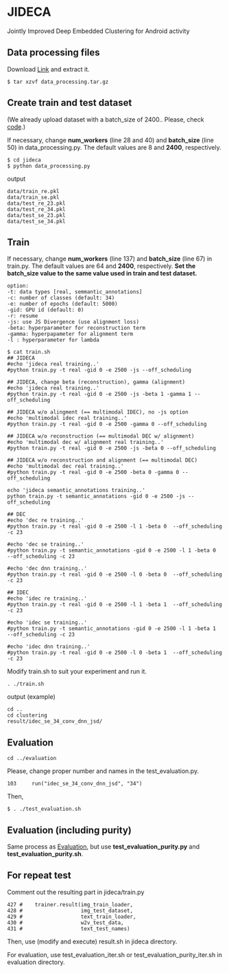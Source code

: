 # JIDECA
Jointly Improved Deep Embedded Clustering for Android activity
<!--
This repository contains source code for paper [JIDECA: Jointly Improved Deep Embedded Clustering for Android activity](https://ieeexplore.ieee.org/abstract/document/10066814)
```
@inproceedings{choi2023jideca,
  title={JIDECA: Jointly Improved Deep Embedded Clustering for Android activity},
  author={Choi, Sungmin and Seo, Hyeon-Tae and Han, Yo-Sub},
  booktitle={2023 IEEE International Conference on Big Data and Smart Computing (BigComp)},
  pages={105--112},
  year={2023},
  organization={IEEE},
  doi={10.1109/BigComp57234.2023.00025}
}
```
-->

## Data processing files
Download [Link](https://drive.google.com/file/d/1lwMEEv3KJR-OwZLX4XREGrv_4EBj8BRc/view?usp=sharing) and extract it.
```
$ tar xzvf data_processing.tar.gz
```

## Create train and test dataset
(We already upload dataset with a batch_size of 2400.. Please, check [code](https://github.com/hopemini/jideca/tree/main/jideca/data).)

If necessary, change **num_workers** (line 28 and 40) and **batch_size** (line 50) in data_processing.py.
The default values are 8 and **2400**, respectively.
```
$ cd jideca
$ python data_processing.py
```

output
```
data/train_re.pkl
data/train_se.pkl
data/test_re_23.pkl
data/test_re_34.pkl
data/test_se_23.pkl
data/test_se_34.pkl
```

## Train
If necessary, change **num_workers** (line 137) and **batch_size** (line 67) in train.py.
The default values are 64 and **2400**, respectively.
**Set the batch_size value to the same value used in train and test dataset.**
```
option:
-t: data types [real, semmantic_annotations]
-c: number of classes (default: 34)
-e: number of epochs (default: 5000)
-gid: GPU id (default: 0)
-r: resume
-js: use JS Divergence (use alignment loss)
-beta: hyperparameter for reconstruction term
-gamma: hyperpapameter for alignment term
-l : hyperparameter for lambda
```

```
$ cat train.sh
## JIDECA
#echo 'jideca real training..'
#python train.py -t real -gid 0 -e 2500 -js --off_scheduling

## JIDECA, change beta (reconstruction), gamma (alignment)
#echo 'jideca real training..'
#python train.py -t real -gid 0 -e 2500 -js -beta 1 -gamma 1 --off_scheduling

## JIDECA w/o alingment (== multimodal IDEC), no -js option
#echo 'multimodal idec real training..'
#python train.py -t real -gid 0 -e 2500 -gamma 0 --off_scheduling

## JIDECA w/o reconstruction (== multimodal DEC w/ alignment)
#echo 'multimodal dec w/ alignment real training..'
#python train.py -t real -gid 0 -e 2500 -js -beta 0 --off_scheduling

## JIDECA w/o reconstruction and alignment (== multimodal DEC)
#echo 'multimodal dec real training..'
#python train.py -t real -gid 0 -e 2500 -beta 0 -gamma 0 --off_scheduling

echo 'jideca semantic_annotations training..'
python train.py -t semantic_annotations -gid 0 -e 2500 -js --off_scheduling

## DEC
#echo 'dec re training..'
#python train.py -t real -gid 0 -e 2500 -l 1 -beta 0  --off_scheduling -c 23

#echo 'dec se training..'
#python train.py -t semantic_annotations -gid 0 -e 2500 -l 1 -beta 0  --off_scheduling -c 23

#echo 'dec dnn training..'
#python train.py -t real -gid 0 -e 2500 -l 0 -beta 0  --off_scheduling -c 23

## IDEC
#echo 'idec re training..'
#python train.py -t real -gid 0 -e 2500 -l 1 -beta 1  --off_scheduling -c 23

#echo 'idec se training..'
#python train.py -t semantic_annotations -gid 0 -e 2500 -l 1 -beta 1  --off_scheduling -c 23

#echo 'idec dnn training..'
#python train.py -t real -gid 0 -e 2500 -l 0 -beta 1  --off_scheduling -c 23
```

Modify train.sh to suit your experiment and run it.
```
. ./train.sh
```
output (example)
```
cd ..
cd clustering
result/idec_se_34_conv_dnn_jsd/
```

## Evaluation
```
cd ../evaluation
```
Please, change proper number and names in the test_evaluation.py.
```
103     run("idec_se_34_conv_dnn_jsd", "34")
```
Then,
```
$ . ./test_evaluation.sh
```

## Evaluation (including purity)
Same process as [Evaluation](https://github.com/hopemini/jideca#evaluation), but use **test_evaluation_purity.py** and **test_evaluation_purity.sh**.

## For repeat test
Comment out the resulting part in jideca/train.py
```
427 #    trainer.result(img_train_loader,
428 #                   img_test_dataset,
429 #                   text_train_loader,
430 #                   w2v_test_data,
431 #                   text_test_names)
```
Then, use (modify and execute) result.sh in jideca directory.

For evaluation, use test_evaluation_iter.sh or test_evaluation_purity_iter.sh in evaluation directory.
